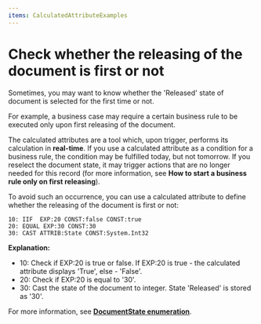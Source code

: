 ```yaml
---
items: CalculatedAttributeExamples
---
```


# Check whether the releasing of the document is first or not

Sometimes, you may want to know whether the 'Released' state of document is selected for the first time or not. 

For example, a business case may require a certain business rule to be executed only upon first releasing of the document. 

The calculated attributes are a tool which, upon trigger, performs its calculation in **real-time**. If you use a calculated attribute as a condition for a business rule, the condition may be fulfilled today, but not tomorrow. If you reselect the document state, it may trigger actions that are no longer needed for this record (for more information, see **How to start a business rule only on first releasing**).

To avoid such an occurrence, you can use a calculated attribute to define whether the releasing of the document is first or not:

```
10: IIF  EXP:20 CONST:false CONST:true
20: EQUAL EXP:30 CONST:30                                  
30: CAST ATTRIB:State CONST:System.Int32         

```

**Explanation:**

- 10: Check if EXP:20 is true or false. If EXP:20 is true - the calculated attribute displays 'True', else - 'False'.
- 20: Check if EXP:20 is equal to '30'.
- 30: Cast the state of the document to integer. State 'Released' is stored as '30'.<br> 


For more information, see **[DocumentState enumeration](https://restdev.erp.bg/model/html/243d08d2-1bd6-f223-c454-1c488e51648f.htm)**.
